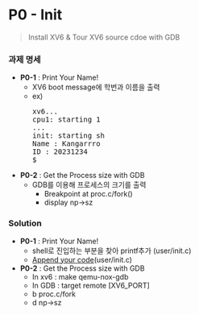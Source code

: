 # P0 - Init
> Install XV6 & Tour XV6 source cdoe with GDB

### 과제 명세
- **P0-1** : Print Your Name!
  - XV6 boot message에 학번과 이름을 출력
  - ex)
    <pre>
    xv6...
    cpu1: starting 1
    ...
    init: starting sh
    Name : Kangarrro
    ID : 20231234
    $
    </pre>
- **P0-2** : Get the Process size with GDB
  - GDB를 이용해 프로세스의 크기를 출력
    - Breakpoint at proc.c/fork()
    - display np->sz

### Solution
- **P0-1** : Print Your Name!<br>
  - shell로 진입하는 부분을 찾아 printf추가 (user/init.c)
  - [Append your code](https://github.com/kangarrro/SSU_OS/blob/main/P0/xv6_ssu_init/user/init.c#L22)(user/init.c)
- **P0-2** : Get the Process size with GDB
  - In xv6 : make qemu-nox-gdb
  - In GDB : target remote [XV6_PORT]
  - b proc.c/fork
  - d np->sz